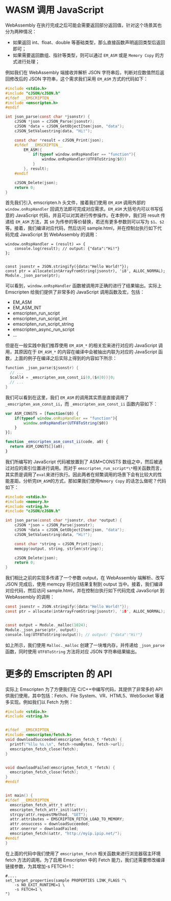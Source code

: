 # WASM 调用 JavaScript

WebAssembly 在执行完成之后可能会需要返回部分返回值，针对这个场景其也分为两种情况：

- 如果返回 int、float、double 等基础类型，那么直接函数声明返回类型后返回即可；
- 如果需要返回数组、指针等类型，则可以通过 `EM_ASM` 或是 `Memory Copy` 的方式进行处理；

例如我们在 WebAssembly 端接收并解析 JSON 字符串后，判断对应数值然后返回修改后的 JSON 字符串，这个需求我们采用 `EM_ASM` 方式的代码如下：

```c
#include <stdio.h>
#include "cJSON/cJSON.h"
#ifdef __EMSCRIPTEN__
#include <emscripten.h>
#endif

int json_parse(const char *jsonstr) {
    cJSON *json = cJSON_Parse(jsonstr);
    cJSON *data = cJSON_GetObjectItem(json, "data");
    cJSON_SetValuestring(data, "Hi!");

    const char *result = cJSON_Print(json);
    #ifdef __EMSCRIPTEN__
        EM_ASM({
            if(typeof window.onRspHandler == "function"){
                window.onRspHandler(UTF8ToString($0))
            }
        }, result);
    #endif

    cJSON_Delete(json);
    return 0;
}
```

首先我们引入 emscripten.h 头文件，接着我们使用 `EM_ASM` 调用外部的 `window.onRspHandler` 回调方法即可完成对应需求。`EM_ASM` 大括号内可以书写任意的 JavaScript 代码，并且可以对其进行传参操作。在本例中，我们将 result 传递给 `EM_ASM` 方法，其 `$0` 为传参的等价替换，若还有更多参数则可以写为 `$1`、`$2`等。接着，我们编译对应代码，然后访问 sample.html，并在控制台执行如下代码完成 JavaScript 到 WebAssembly 的调用：

```
window.onRspHandler = (result) => {
    console.log(result); // output: {"data":"Hi!"}
};


const jsonstr = JSON.stringify({data:"Hello World!"});
const ptr = allocate(intArrayFromString(jsonstr), 'i8', ALLOC_NORMAL);
Module._json_parse(ptr);
```

可以看到，`window.onRspHandler` 函数被调用并正确的进行了结果输出。实际上 Emscripten 给我们提供了非常多的 JavaScript 调用函数及宏，包括：

- EM_ASM
- EM_ASM_INT
- emscripten_run_script
- emscripten_run_script_int
- emscripten_run_script_string
- emscripten_async_run_script
- …

但是在一般实践中我们推荐使用 `EM_ASM_*` 的相关宏来进行对应的 JavaScript 调用，其原因在于 `EM_ASM_*` 的内容在编译中会被抽出内联为对应的 JavaScript 函数，上面的例子在编译之后实际上得到的内容如下所示：

```c
function _json_parse($jsonstr) {
  // ...
  $call4 = _emscripten_asm_const_ii(0,($4|0))|0;
  // ...
}
```

我们可以看到在这里，我们 `EM_ASM` 的调用其实质是直接调用了 `_emscripten_asm_const_ii`，而 `_emscripten_asm_const_ii` 函数内容如下：

```js
var ASM_CONSTS = [function($0) {
    if(typeof window.onRspHandler == "function"){
        window.onRspHandler(UTF8ToString($0))
    }
}];

function _emscripten_asm_const_ii(code, a0) {
  return ASM_CONSTS[](a0);
}
```

我们所编写的 JavaScript 代码被放置到了 ASM*CONSTS 数组之中，然后被通过对应的索引位置进行调用。而对于 `emscripten_run_script*\*`相关函数而言，其实质是调用了`eval`来进行执行。因此两者在频繁调用的场景下会有比较大的性能差距。分析完`EM_ASM`的方式，那如果我们使用`Memory Copy` 的话怎么做呢？代码如下：

```c
#include <stdio.h>
#include <memory.h>
#include <string.h>
#include "cJSON/cJSON.h"

int json_parse(const char *jsonstr, char *output) {
    cJSON *json = cJSON_Parse(jsonstr);
    cJSON *data = cJSON_GetObjectItem(json, "data");
    cJSON_SetValuestring(data, "Hi!");

    const char *string = cJSON_Print(json);
    memcpy(output, string, strlen(string));

    cJSON_Delete(json);
    return 0;
}
```

我们相比之前的实现多传递了一个参数 output，在 WebAssembly 端解析、改写 JSON 完成后，使用 memcpy 将对应结果复制到 output 当中。接着，我们编译对应代码，然后访问 sample.html，并在控制台执行如下代码完成 JavaScript 到 WebAssembly 的调用：

```c
const jsonstr = JSON.stringify({data:"Hello World!"});
const ptr = allocate(intArrayFromString(jsonstr), 'i8', ALLOC_NORMAL);


const output = Module._malloc(1024);
Module._json_parse(ptr, output);
console.log(UTF8ToString(output)); // output: {"data":"Hi!"}
```

如上所示，我们使用 `Malloc._malloc` 创建了一块堆内存，并传递给 `_json_parse` 函数，同时使用 `UTF8ToString` 方法将对应 JSON 字符串结果输出。

# 更多的 Emscripten 的 API

实际上 Emscripten 为了方便我们在 C/C++中编写代码，其提供了非常多的 API 供我们使用，其中包括：Fetch、File System、VR、HTML5、WebSocket 等诸多实现。例如我们以 Fetch 为例：

```c
#include <stdio.h>
#include <string.h>


#ifdef __EMSCRIPTEN__
#include <emscripten/fetch.h>
void downloadSucceeded(emscripten_fetch_t *fetch) {
  printf("%llu %s.\n", fetch->numBytes, fetch->url);
  emscripten_fetch_close(fetch);
}


void downloadFailed(emscripten_fetch_t *fetch) {
  emscripten_fetch_close(fetch);
}
#endif


int main() {
#ifdef __EMSCRIPTEN__
  emscripten_fetch_attr_t attr;
  emscripten_fetch_attr_init(&attr);
  strcpy(attr.requestMethod, "GET");
  attr.attributes = EMSCRIPTEN_FETCH_LOAD_TO_MEMORY;
  attr.onsuccess = downloadSucceeded;
  attr.onerror = downloadFailed;
  emscripten_fetch(&attr, "http://myip.ipip.net/");
#endif
}
```

在上面的代码中我们使用了 `emscripten_fetch` 相关函数来进行浏览器宿主环境 fetch 方法的调用。为了启用 Emscripten 中的 Fetch 能力，我们还需要修改编译链接参数，为其增加-s FETCH=1：

```
#....
set_target_properties(sample PROPERTIES LINK_FLAGS "\
    -s NO_EXIT_RUNTIME=1 \
    -s FETCH=1 \
")
```
